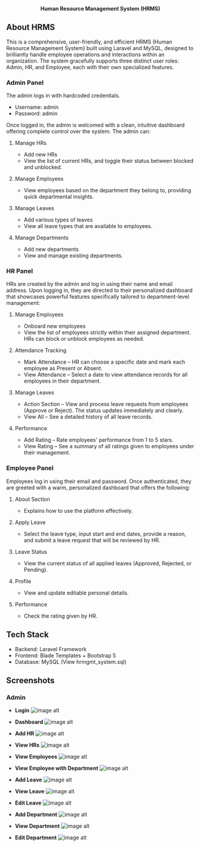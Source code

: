 <p align="center"><b>Human Resource Management System (HRMS)</b></p>

## About HRMS

This is a comprehensive, user-friendly, and efficient HRMS (Human Resource Management System) built using Laravel and MySQL, designed to brilliantly handle employee operations and interactions within an organization. The system gracefully supports three distinct user roles: Admin, HR, and Employee, each with their own specialized features.

### Admin Panel

The admin logs in with hardcoded credentials. 

- Username: admin
- Password: admin

Once logged in, the admin is welcomed with a clean, intuitive dashboard offering complete control over the system. The admin can:

1. Manage HRs
   - Add new HRs
   - View the list of current HRs, and toggle their status between blocked and unblocked.

2. Manage Employees
   - View employees based on the department they belong to, providing quick departmental insights.

3. Manage Leaves
    - Add various types of leaves
   - View all leave types that are available to employees.

4. Manage Departments
    - Add new departments
     - View and manage existing departments.

### HR Panel

HRs are created by the admin and log in using their name and email address. Upon logging in, they are directed to their personalized dashboard that showcases powerful features specifically tailored to department-level management:

1. Manage Employees
   - Onboard new employees
   - View the list of employees strictly within their assigned department. HRs can block or unblock employees as needed.

2. Attendance Tracking
    - Mark Attendance – HR can choose a specific date and mark each employee as Present or Absent.
    - View Attendance – Select a date to view attendance records for all employees in their department.

3. Manage Leaves
   - Action Section – View and process leave requests from employees (Approve or Reject). The status updates immediately and clearly.
   - View All – See a detailed history of all leave records.

4. Performance
   - Add Rating – Rate employees' performance from 1 to 5 stars.
   - View Rating – See a summary of all ratings given to employees under their management.
  
### Employee Panel

Employees log in using their email and password. Once authenticated, they are greeted with a warm, personalized dashboard that offers the following:

1. About Section
   - Explains how to use the platform effectively.

2. Apply Leave
   - Select the leave type, input start and end dates, provide a reason, and submit a leave request that will be reviewed by HR.

3. Leave Status
   - View the current status of all applied leaves (Approved, Rejected, or Pending).

4. Profile
   - View and update editable personal details.

5. Performance
   - Check the rating given by HR.

## Tech Stack
- Backend: Laravel Framework
- Frontend: Blade Templates + Bootstrap 5
- Database: MySQL (View hrmgmt_system.sql)

## Screenshots

### Admin

- **Login**
![image alt](Screenshots/1-Admin-login.png)
   
- **Dashboard**
![image alt](Screenshots/2-Admin-dashboard.png)
   
- **Add HR**
![image alt](Screenshots/3-Admin-addhr.png)

 - **View HRs**
![image alt](Screenshots/4-Admin-viewhr.png)

 - **View Employees**
![image alt](Screenshots/5-Admin-viewemployee.png)

 - **View Employee with Department**
![image alt](Screenshots/6-employee-depatment.png)

 - **Add Leave**
![image alt](Screenshots/7-Admin-addleave.png)

 - **View Leave**
![image alt](Screenshots/8-Admin-viewleave.png)

 - **Edit Leave**
![image alt](Screenshots/9-Admin-editleave.png)

 - **Add Department**
![image alt](Screenshots/10-Admin-adddepartment.png)

 - **View Department**
![image alt](Screenshots/11-Admin-viewdept.png)

 - **Edit Department**
![image alt](Screenshots/12-Admin-editdept.png)
 
